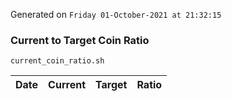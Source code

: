 Generated on `Friday 01-October-2021 at 21:32:15`

### Current to Target Coin Ratio
`current_coin_ratio.sh`

Date|Current|Target|Ratio
---|---|---|---

